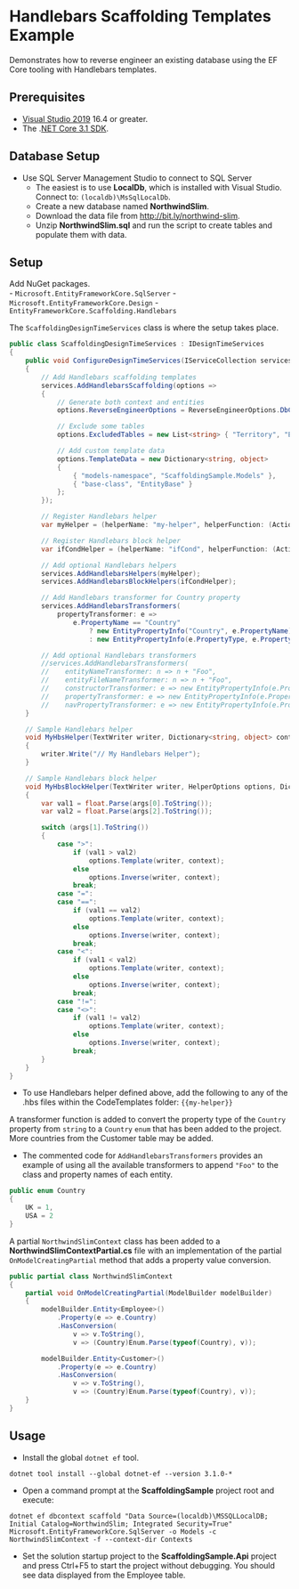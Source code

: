 ﻿# Handlebars Scaffolding Templates Example

Demonstrates how to reverse engineer an existing database using the EF Core tooling with Handlebars templates.

## Prerequisites

- [Visual Studio 2019](https://www.visualstudio.com/downloads/) 16.4 or greater.
- The .[NET Core 3.1 SDK](https://www.microsoft.com/net/download/core).

## Database Setup

- Use SQL Server Management Studio to connect to SQL Server
    - The easiest is to use **LocalDb**, which is installed with Visual Studio.  
    Connect to: `(localdb)\MsSqlLocalDb`.
    - Create a new database named **NorthwindSlim**.
    - Download the data file from <http://bit.ly/northwind-slim>.
    - Unzip **NorthwindSlim.sql** and run the script to create tables and populate them with data.

## Setup

Add NuGet packages.  
    - `Microsoft.EntityFrameworkCore.SqlServer`
    - `Microsoft.EntityFrameworkCore.Design`
    - `EntityFrameworkCore.Scaffolding.Handlebars`

The `ScaffoldingDesignTimeServices` class is where the setup takes place.

```csharp
public class ScaffoldingDesignTimeServices : IDesignTimeServices
{
    public void ConfigureDesignTimeServices(IServiceCollection services)
    {
        // Add Handlebars scaffolding templates
        services.AddHandlebarsScaffolding(options =>
        {
            // Generate both context and entities
            options.ReverseEngineerOptions = ReverseEngineerOptions.DbContextAndEntities;

            // Exclude some tables
            options.ExcludedTables = new List<string> { "Territory", "EmployeeTerritories" };

            // Add custom template data
            options.TemplateData = new Dictionary<string, object>
            {
                { "models-namespace", "ScaffoldingSample.Models" },
                { "base-class", "EntityBase" }
            };
        });

        // Register Handlebars helper
        var myHelper = (helperName: "my-helper", helperFunction: (Action<TextWriter, Dictionary<string, object>, object[]>) MyHbsHelper);

        // Register Handlebars block helper
        var ifCondHelper = (helperName: "ifCond", helperFunction: (Action<TextWriter, HelperOptions, Dictionary<string, object>, object[]>)MyHbsBlockHelper);

        // Add optional Handlebars helpers
        services.AddHandlebarsHelpers(myHelper);
        services.AddHandlebarsBlockHelpers(ifCondHelper);

        // Add Handlebars transformer for Country property
        services.AddHandlebarsTransformers(
            propertyTransformer: e =>
                e.PropertyName == "Country"
                    ? new EntityPropertyInfo("Country", e.PropertyName)
                    : new EntityPropertyInfo(e.PropertyType, e.PropertyName));

        // Add optional Handlebars transformers
        //services.AddHandlebarsTransformers(
        //    entityNameTransformer: n => n + "Foo",
        //    entityFileNameTransformer: n => n + "Foo",
        //    constructorTransformer: e => new EntityPropertyInfo(e.PropertyType + "Foo", e.PropertyName + "Foo"),
        //    propertyTransformer: e => new EntityPropertyInfo(e.PropertyType, e.PropertyName + "Foo"),
        //    navPropertyTransformer: e => new EntityPropertyInfo(e.PropertyType + "Foo", e.PropertyName + "Foo"));
    }

    // Sample Handlebars helper
    void MyHbsHelper(TextWriter writer, Dictionary<string, object> context, object[] parameters)
    {
        writer.Write("// My Handlebars Helper");
    }

    // Sample Handlebars block helper
    void MyHbsBlockHelper(TextWriter writer, HelperOptions options, Dictionary<string, object> context, object[] args)
    {
        var val1 = float.Parse(args[0].ToString());
        var val2 = float.Parse(args[2].ToString());

        switch (args[1].ToString())
        {
            case ">":
                if (val1 > val2)
                    options.Template(writer, context);
                else
                    options.Inverse(writer, context);
                break;
            case "=":
            case "==":
                if (val1 == val2)
                    options.Template(writer, context);
                else
                    options.Inverse(writer, context);
                break;
            case "<":
                if (val1 < val2)
                    options.Template(writer, context);
                else
                    options.Inverse(writer, context);
                break;
            case "!=":
            case "<>":
                if (val1 != val2)
                    options.Template(writer, context);
                else
                    options.Inverse(writer, context);
                break;
        }
    }
}
```
- To use Handlebars helper defined above, add the following to any of the .hbs files within the CodeTemplates folder: `{{my-helper}}`

A transformer function is added to convert the property type of the `Country` property from `string` to a `Country` `enum` that has been added to the project. More countries from the Customer table may be added.
- The commented code for `AddHandlebarsTransformers` provides an example of using all the available transformers to append `"Foo"` to the class and property names of each entity.

```csharp
public enum Country
{
    UK = 1,
    USA = 2
}
```

A partial `NorthwindSlimContext` class has been added to a **NorthwindSlimContextPartial.cs** file with an implementation of the partial `OnModelCreatingPartial` method that adds a property value conversion.

```csharp
public partial class NorthwindSlimContext
{
    partial void OnModelCreatingPartial(ModelBuilder modelBuilder)
    {
        modelBuilder.Entity<Employee>()
            .Property(e => e.Country)
            .HasConversion(
                v => v.ToString(),
                v => (Country)Enum.Parse(typeof(Country), v));

        modelBuilder.Entity<Customer>()
            .Property(e => e.Country)
            .HasConversion(
                v => v.ToString(),
                v => (Country)Enum.Parse(typeof(Country), v));
    }
}
```

## Usage

- Install the global `dotnet ef` tool.
```
dotnet tool install --global dotnet-ef --version 3.1.0-*
```
- Open a command prompt at the **ScaffoldingSample** project root and execute:
```
dotnet ef dbcontext scaffold "Data Source=(localdb)\MSSQLLocalDB; Initial Catalog=NorthwindSlim; Integrated Security=True" Microsoft.EntityFrameworkCore.SqlServer -o Models -c NorthwindSlimContext -f --context-dir Contexts
```
- Set the solution startup project to the **ScaffoldingSample.Api** project and press Ctrl+F5 to start the project without debugging. You should see data displayed from the Employee table.